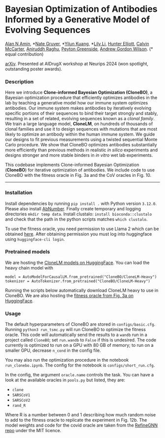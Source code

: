# Bayesian Optimization of Antibodies Informed by a Generative Model of Evolving Sequences

[Alan N Amin](https://alannawzadamin.github.io), \*[Nate Gruver](https://ngruver.github.io), \*[Yilun Kuang](https://yilunkuang.github.io), \*[Lily Li](https://yucenli.com), [Hunter Elliott](https://www.bighatbio.com/profiles/hunter-elliott), [Calvin McCarter](https://calvinmccarter.com), [Aniruddh Raghu](https://aniruddhraghu.com), [Peyton Greenside](https://www.bighatbio.com/profiles/peyton-greenside), [Andrew Gordon Wilson](https://cims.nyu.edu/~andrewgw/).
(\* equal contribution)

[arXiv](https://arxiv.org/abs/2412.07763). Presented at AIDrugX workshop at Neurips 2024 (won spotlight, outstanding poster awards).

### Description
Here we introduce **Clone-informed Bayesian Optimization (CloneBO)**, a Bayesian optimization procedure that efficiently optimizes antibodies in the lab by teaching a generative model how our immune system optimizes antibodies. Our immune system makes antibodies by iteratively evolving specific portions of their sequences to bind their target strongly and stably, resulting in a set of related, evolving sequences known as a *clonal family*. We train a large language model, **CloneLM**, on hundreds of thousands of clonal families and use it to design sequences with mutations that are most likely to optimize an antibody within the human immune system. We guide our designs to fit previous measurements using a twisted sequential Monte Carlo procedure. We show that CloneBO optimizes antibodies substantially more efficiently than previous methods in realistic *in silico* experiments and designs stronger and more stable binders in *in vitro* wet lab experiments. 


This codebase implements Clone-informed Bayesian Optimization (**CloneBO**) for iterative optimization of antibodies.
We include code to use CloneBO with the fitness oracle in Fig. 3a and the CoV oracles in Fig. 10.

----

### Installation

Install dependencies by running ```pip install .``` with Python version ```3.12.0```.
Please also install [AbNumber](https://github.com/prihoda/AbNumber).
Finally create temporary and logging directories ```mkdir temp data```.
Install clustalo: ```install bioconda::clustalo``` and check that the path in the python scripts matches ```which clustalo```.

To use the fitness oracle, you need permission to use Llama 2 which can be obtained [here](https://huggingface.co/meta-llama/Llama-2-7b-hf).
After obtaining permission you must log into huggingface using ```huggingface-cli login```.

### Pretrained models

We are hosting the [CloneLM models on HuggingFace](https://huggingface.co/CloneBO/CloneLM).
You can load the heavy chain model with 
```
model = AutoModelForCausalLM.from_pretrained("CloneBO/CloneLM-Heavy")
tokenizer = AutoTokenizer.from_pretrained("CloneBO/CloneLM-Heavy")
```
Running the scripts below automatically download CloneLM heavy to use in CloneBO.
We are also hosting the [fitness oracle from Fig. 3a on HuggingFace](https://huggingface.co/CloneBO/OracleLM).

### Usage

The default hyperparameters of CloneBO are stored in ```configs/basic.cfg```.
Running ```python3 run_tsmc.py``` will run CloneBO to optimize the fitness oracle.
This code will automatically send the results to a ```wandb``` run in a project called ```CloneBO```; set ```run.wandb``` to ```False``` if this is undesired.
The code currently is optimized to run on a GPU with 80 GB of memory;
to run on a smaller GPU, decrease ```n_cond``` in the config file.

You may also run the optimization procedure in the notebook ```run_clonebo.ipynb```.
The config for the notebook is ```configs/short_run.cfg```.

In the config, the argument ```oracle.name``` controls the task.
You can have a look at the available oracles in ```pools.py``` but listed, they are:
* ```clone```
* ```SARSCoV1```
* ```SARSCoV2```
* ```rand_R```

Where R is a number between 0 and 1 describing how much random noise to add to the fitness oracle to replicate the experiment in Fig. 12b.
The model weights and code for the covid oracle are taken from the [RefineGNN repo](https://github.com/wengong-jin/RefineGNN) under the MIT licence.
